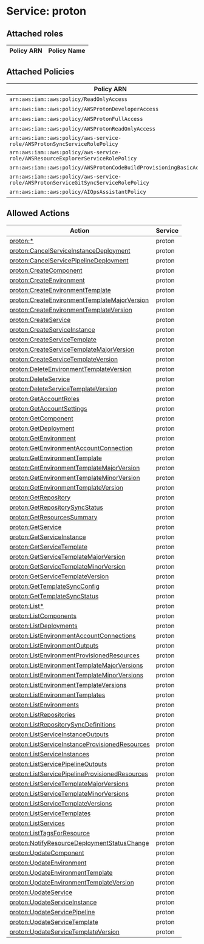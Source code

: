 # Service: proton

## Attached roles

| Policy ARN | Policy Name |
|------------|-------------|
## Attached Policies

| Policy ARN | Policy Name |
|------------|-------------|
| `arn:aws:iam::aws:policy/ReadOnlyAccess` | [ReadOnlyAccess](../policies.md#readonlyaccess) |
| `arn:aws:iam::aws:policy/AWSProtonDeveloperAccess` | [AWSProtonDeveloperAccess](../policies.md#awsprotondeveloperaccess) |
| `arn:aws:iam::aws:policy/AWSProtonFullAccess` | [AWSProtonFullAccess](../policies.md#awsprotonfullaccess) |
| `arn:aws:iam::aws:policy/AWSProtonReadOnlyAccess` | [AWSProtonReadOnlyAccess](../policies.md#awsprotonreadonlyaccess) |
| `arn:aws:iam::aws:policy/aws-service-role/AWSProtonSyncServiceRolePolicy` | [AWSProtonSyncServiceRolePolicy](../policies.md#awsprotonsyncservicerolepolicy) |
| `arn:aws:iam::aws:policy/aws-service-role/AWSResourceExplorerServiceRolePolicy` | [AWSResourceExplorerServiceRolePolicy](../policies.md#awsresourceexplorerservicerolepolicy) |
| `arn:aws:iam::aws:policy/AWSProtonCodeBuildProvisioningBasicAccess` | [AWSProtonCodeBuildProvisioningBasicAccess](../policies.md#awsprotoncodebuildprovisioningbasicaccess) |
| `arn:aws:iam::aws:policy/aws-service-role/AWSProtonServiceGitSyncServiceRolePolicy` | [AWSProtonServiceGitSyncServiceRolePolicy](../policies.md#awsprotonservicegitsyncservicerolepolicy) |
| `arn:aws:iam::aws:policy/AIOpsAssistantPolicy` | [AIOpsAssistantPolicy](../policies.md#aiopsassistantpolicy) |

## Allowed Actions

| Action | Service |
|--------|---------|
| [proton:*](../actions.md#proton:all) | proton |
| [proton:CancelServiceInstanceDeployment](../actions.md#proton:cancelserviceinstancedeployment) | proton |
| [proton:CancelServicePipelineDeployment](../actions.md#proton:cancelservicepipelinedeployment) | proton |
| [proton:CreateComponent](../actions.md#proton:createcomponent) | proton |
| [proton:CreateEnvironment](../actions.md#proton:createenvironment) | proton |
| [proton:CreateEnvironmentTemplate](../actions.md#proton:createenvironmenttemplate) | proton |
| [proton:CreateEnvironmentTemplateMajorVersion](../actions.md#proton:createenvironmenttemplatemajorversion) | proton |
| [proton:CreateEnvironmentTemplateVersion](../actions.md#proton:createenvironmenttemplateversion) | proton |
| [proton:CreateService](../actions.md#proton:createservice) | proton |
| [proton:CreateServiceInstance](../actions.md#proton:createserviceinstance) | proton |
| [proton:CreateServiceTemplate](../actions.md#proton:createservicetemplate) | proton |
| [proton:CreateServiceTemplateMajorVersion](../actions.md#proton:createservicetemplatemajorversion) | proton |
| [proton:CreateServiceTemplateVersion](../actions.md#proton:createservicetemplateversion) | proton |
| [proton:DeleteEnvironmentTemplateVersion](../actions.md#proton:deleteenvironmenttemplateversion) | proton |
| [proton:DeleteService](../actions.md#proton:deleteservice) | proton |
| [proton:DeleteServiceTemplateVersion](../actions.md#proton:deleteservicetemplateversion) | proton |
| [proton:GetAccountRoles](../actions.md#proton:getaccountroles) | proton |
| [proton:GetAccountSettings](../actions.md#proton:getaccountsettings) | proton |
| [proton:GetComponent](../actions.md#proton:getcomponent) | proton |
| [proton:GetDeployment](../actions.md#proton:getdeployment) | proton |
| [proton:GetEnvironment](../actions.md#proton:getenvironment) | proton |
| [proton:GetEnvironmentAccountConnection](../actions.md#proton:getenvironmentaccountconnection) | proton |
| [proton:GetEnvironmentTemplate](../actions.md#proton:getenvironmenttemplate) | proton |
| [proton:GetEnvironmentTemplateMajorVersion](../actions.md#proton:getenvironmenttemplatemajorversion) | proton |
| [proton:GetEnvironmentTemplateMinorVersion](../actions.md#proton:getenvironmenttemplateminorversion) | proton |
| [proton:GetEnvironmentTemplateVersion](../actions.md#proton:getenvironmenttemplateversion) | proton |
| [proton:GetRepository](../actions.md#proton:getrepository) | proton |
| [proton:GetRepositorySyncStatus](../actions.md#proton:getrepositorysyncstatus) | proton |
| [proton:GetResourcesSummary](../actions.md#proton:getresourcessummary) | proton |
| [proton:GetService](../actions.md#proton:getservice) | proton |
| [proton:GetServiceInstance](../actions.md#proton:getserviceinstance) | proton |
| [proton:GetServiceTemplate](../actions.md#proton:getservicetemplate) | proton |
| [proton:GetServiceTemplateMajorVersion](../actions.md#proton:getservicetemplatemajorversion) | proton |
| [proton:GetServiceTemplateMinorVersion](../actions.md#proton:getservicetemplateminorversion) | proton |
| [proton:GetServiceTemplateVersion](../actions.md#proton:getservicetemplateversion) | proton |
| [proton:GetTemplateSyncConfig](../actions.md#proton:gettemplatesyncconfig) | proton |
| [proton:GetTemplateSyncStatus](../actions.md#proton:gettemplatesyncstatus) | proton |
| [proton:List*](../actions.md#proton:listall) | proton |
| [proton:ListComponents](../actions.md#proton:listcomponents) | proton |
| [proton:ListDeployments](../actions.md#proton:listdeployments) | proton |
| [proton:ListEnvironmentAccountConnections](../actions.md#proton:listenvironmentaccountconnections) | proton |
| [proton:ListEnvironmentOutputs](../actions.md#proton:listenvironmentoutputs) | proton |
| [proton:ListEnvironmentProvisionedResources](../actions.md#proton:listenvironmentprovisionedresources) | proton |
| [proton:ListEnvironmentTemplateMajorVersions](../actions.md#proton:listenvironmenttemplatemajorversions) | proton |
| [proton:ListEnvironmentTemplateMinorVersions](../actions.md#proton:listenvironmenttemplateminorversions) | proton |
| [proton:ListEnvironmentTemplateVersions](../actions.md#proton:listenvironmenttemplateversions) | proton |
| [proton:ListEnvironmentTemplates](../actions.md#proton:listenvironmenttemplates) | proton |
| [proton:ListEnvironments](../actions.md#proton:listenvironments) | proton |
| [proton:ListRepositories](../actions.md#proton:listrepositories) | proton |
| [proton:ListRepositorySyncDefinitions](../actions.md#proton:listrepositorysyncdefinitions) | proton |
| [proton:ListServiceInstanceOutputs](../actions.md#proton:listserviceinstanceoutputs) | proton |
| [proton:ListServiceInstanceProvisionedResources](../actions.md#proton:listserviceinstanceprovisionedresources) | proton |
| [proton:ListServiceInstances](../actions.md#proton:listserviceinstances) | proton |
| [proton:ListServicePipelineOutputs](../actions.md#proton:listservicepipelineoutputs) | proton |
| [proton:ListServicePipelineProvisionedResources](../actions.md#proton:listservicepipelineprovisionedresources) | proton |
| [proton:ListServiceTemplateMajorVersions](../actions.md#proton:listservicetemplatemajorversions) | proton |
| [proton:ListServiceTemplateMinorVersions](../actions.md#proton:listservicetemplateminorversions) | proton |
| [proton:ListServiceTemplateVersions](../actions.md#proton:listservicetemplateversions) | proton |
| [proton:ListServiceTemplates](../actions.md#proton:listservicetemplates) | proton |
| [proton:ListServices](../actions.md#proton:listservices) | proton |
| [proton:ListTagsForResource](../actions.md#proton:listtagsforresource) | proton |
| [proton:NotifyResourceDeploymentStatusChange](../actions.md#proton:notifyresourcedeploymentstatuschange) | proton |
| [proton:UpdateComponent](../actions.md#proton:updatecomponent) | proton |
| [proton:UpdateEnvironment](../actions.md#proton:updateenvironment) | proton |
| [proton:UpdateEnvironmentTemplate](../actions.md#proton:updateenvironmenttemplate) | proton |
| [proton:UpdateEnvironmentTemplateVersion](../actions.md#proton:updateenvironmenttemplateversion) | proton |
| [proton:UpdateService](../actions.md#proton:updateservice) | proton |
| [proton:UpdateServiceInstance](../actions.md#proton:updateserviceinstance) | proton |
| [proton:UpdateServicePipeline](../actions.md#proton:updateservicepipeline) | proton |
| [proton:UpdateServiceTemplate](../actions.md#proton:updateservicetemplate) | proton |
| [proton:UpdateServiceTemplateVersion](../actions.md#proton:updateservicetemplateversion) | proton |
